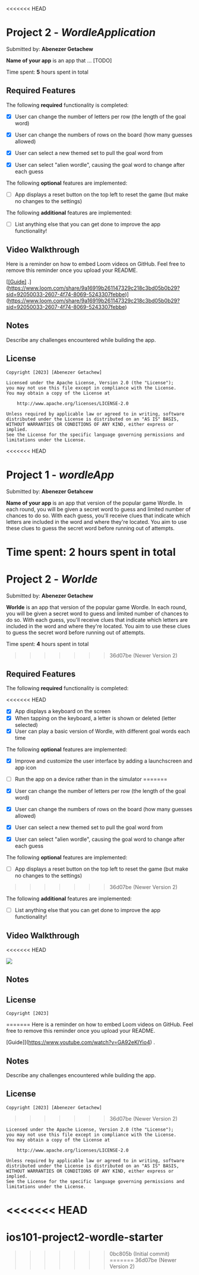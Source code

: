 <<<<<<< HEAD
# Project 2 - *WordleApplication*

Submitted by: **Abenezer Getachew**

**Name of your app** is an app that ... [TODO] 

Time spent: **5** hours spent in total

## Required Features

The following **required** functionality is completed:

- [x] User can change the number of letters per row (the length of the goal word)
- [x] User can change the numbers of rows on the board (how many guesses allowed)
- [x] User can select a new themed set to pull the goal word from
- [x] User can select "alien wordle", causing the goal word to change after each guess


The following **optional** features are implemented:

- [ ] App displays a reset button on the top left to reset the game (but make no changes to the settings)

The following **additional** features are implemented:

- [ ] List anything else that you can get done to improve the app functionality!

## Video Walkthrough

Here is a reminder on how to embed Loom videos on GitHub. Feel free to remove this reminder once you upload your README. 

[[[Guide]](https://www.youtube.com/watch?v=GA92eKlYio4) .](https://www.loom.com/share/9a16919b261147329c218c3bd05b0b29?sid=92050033-2607-4f74-8069-5243307febbe)](https://www.loom.com/share/9a16919b261147329c218c3bd05b0b29?sid=92050033-2607-4f74-8069-5243307febbe)

## Notes

Describe any challenges encountered while building the app.

## License

    Copyright [2023] [Abenezer Getachew]

    Licensed under the Apache License, Version 2.0 (the "License");
    you may not use this file except in compliance with the License.
    You may obtain a copy of the License at

        http://www.apache.org/licenses/LICENSE-2.0

    Unless required by applicable law or agreed to in writing, software
    distributed under the License is distributed on an "AS IS" BASIS,
    WITHOUT WARRANTIES OR CONDITIONS OF ANY KIND, either express or implied.
    See the License for the specific language governing permissions and
    limitations under the License.
<<<<<<< HEAD
# Project 1 - *wordleApp*

Submitted by: **Abenezer Getahcew**

**Name of your app** is an app that version of the popular game Wordle. In each round, you will be given a secret word to guess and limited number of chances to do so. With each guess, you'll receive clues that indicate which letters are included in the word and where they're located. You aim to use these clues to guess the secret word before running out of attempts.

Time spent: **2** hours spent in total
=======
# Project 2 - *Worlde*

Submitted by: **Abenezer Getachew**

**Worlde** is an app that version of the popular game Wordle. In each round, you will be given a secret word to guess and limited number of chances to do so. With each guess, you'll receive clues that indicate which letters are included in the word and where they're located. You aim to use these clues to guess the secret word before running out of attempts.

Time spent: **4** hours spent in total
>>>>>>> 36d07be (Newer Version 2)

## Required Features

The following **required** functionality is completed:

<<<<<<< HEAD
- [x] App displays a keyboard on the screen
- [x] When tapping on the keyboard, a letter is shown or deleted (letter selected)
- [x] User can play a basic version of Wordle, with different goal words each time

The following **optional** features are implemented:

- [x] Improve and customize the user interface by adding a launchscreen and app icon
- [ ] Run the app on a device rather than in the simulator
=======
- [x] User can change the number of letters per row (the length of the goal word)
- [x] User can change the numbers of rows on the board (how many guesses allowed)
- [x] User can select a new themed set to pull the goal word from
- [x] User can select "alien wordle", causing the goal word to change after each guess


The following **optional** features are implemented:

- [ ] App displays a reset button on the top left to reset the game (but make no changes to the settings)
>>>>>>> 36d07be (Newer Version 2)

The following **additional** features are implemented:

- [ ] List anything else that you can get done to improve the app functionality!

## Video Walkthrough

<<<<<<< HEAD
<div>
    <a href="https://www.loom.com/share/b10229a8c12241b1847906c3fbd252e1">
    </a>
    <a href="https://www.loom.com/share/b10229a8c12241b1847906c3fbd252e1">
      <img style="max-width:300px;" src="https://cdn.loom.com/sessions/thumbnails/b10229a8c12241b1847906c3fbd252e1-with-play.gif">
    </a>
  </div>


## Notes



## License

    Copyright [2023] 
=======
Here is a reminder on how to embed Loom videos on GitHub. Feel free to remove this reminder once you upload your README. 

[Guide]](https://www.youtube.com/watch?v=GA92eKlYio4) .

## Notes

Describe any challenges encountered while building the app.

## License

    Copyright [2023] [Abenezer Getachew]
>>>>>>> 36d07be (Newer Version 2)

    Licensed under the Apache License, Version 2.0 (the "License");
    you may not use this file except in compliance with the License.
    You may obtain a copy of the License at

        http://www.apache.org/licenses/LICENSE-2.0

    Unless required by applicable law or agreed to in writing, software
    distributed under the License is distributed on an "AS IS" BASIS,
    WITHOUT WARRANTIES OR CONDITIONS OF ANY KIND, either express or implied.
    See the License for the specific language governing permissions and
    limitations under the License.
<<<<<<< HEAD
=======
# ios101-project2-wordle-starter
>>>>>>> 0bc805b (Initial commit)
=======
>>>>>>> 36d07be (Newer Version 2)

